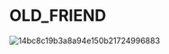 # OLD_FRIEND

![14bc8c19b3a8a94e150b21724996883](https://github.com/user-attachments/assets/a64658cf-6cf1-4896-9812-2bd3c38ced47)
